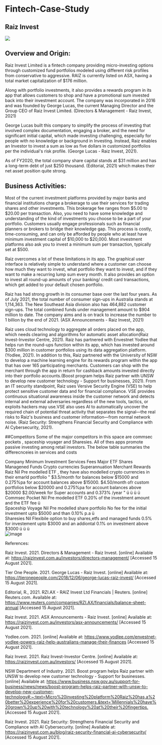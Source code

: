 # Fintech-Case-Study
##    Raiz Invest
![](https://www.finder.com.au/niche-builder/5b19f2f6ba8c1.png)

## Overview and Origin:
Raiz Invest Limited is a fintech company providing micro-investing options through customized fund portfolios modeled using different risk profiles from conservative to aggressive. RAIZ is currently listed on ASX, having a total market capitalization of $176 million.

Along with portfolio investments, it also provides a rewards program in its app that allows customers to shop and have a promotional sum invested back into their investment account. The company was incorporated in 2016 and was founded by George Lucas, the current Managing Director and the Group CEO of Raiz Invest Limited. (Directors & Management - Raiz Invest, 2021)

George Lucas built this company to simplify the process of investing that involved complex documentation, engaging a broker, and the need for significant initial capital, which made investing challenging, especially for people with no knowledge or background in Investing. Instead, Raiz enables an Investor to invest a sum as low as five dollars in customized portfolios per the individual's risk profile. (George Lucas - Raiz Invest, 2021).

As of FY2020, the total company share capital stands at $31 million and has a long-term debt of just $250 thousand. (Editorial, 2021) which makes their net asset position quite strong.

## Business Activities:
Most of the current investment platforms provided by major banks and financial institutions charge a brokerage to use their services for trading shares and other investments. This brokerage fee ranges from $5.00 to $20.00 per transaction. Also, you need to have some knowledge and understanding of the kind of investments you choose to be a part of your portfolio. Customers usually engage professionals such as financial planners or brokers to bridge their knowledge gap. This process is costly, time-consuming, and can only be afforded by people who at least have minimum investment capital of $10,000 to $20,000. Most investment platforms also ask you to invest a minimum sum per transaction, typically set at $500.

Raiz overcomes a lot of these limitations in its app. The graphical user interface is relatively simple to understand where a customer can choose how much they want to invest, what portfolio they want to invest, and if they want to make a recurring lump sum every month. It also provides an option to invest all round-up amounts of your banking/ credit card transactions, which get added to your default chosen portfolio.

Raiz has had strong growth in its consumer base over the last four years. As of July 2021, the total number of consumer sign-ups in Australia stands at 1,114,363. The New Southeast Asia division also has 464,882 customer sign-ups. The total combined funds under management amount to $904 million to date. The company aims and is on track to increase the number to 1 billion by the end of 2021. (ASX Announcements - Raiz Invest, 2021)

Raiz uses cloud technology to aggregate all orders placed on the app, which needs clearing and algorithms for automatic asset allocation(Raiz Invest-Investor Centre, 2021). Raiz has partnered with Envestnet Yodlee that helps run the round-ups function within its app, which has invested around $300 million in customer portfolios using its data aggregation platform. (Yodlee, 2021). In addition to this, Raiz partnered with the University of NSW to develop a machine learning engine for its rewards program within the app that has over 165 participating merchants. Customers can shop with the merchant through the app in return for cashback amounts invested directly into their portfolio accounts.(Boost program helps Raiz partner with UNSW to develop new customer technology - Support for businesses, 2021). From an IT security standpoint, Raiz uses Versive Security Engine (VSE) to help protect sensitive customer data and for financial compliance. VSE provides continuous situational awareness inside the customer network and detects internal and external adversaries regardless of the new tools, tactics, or exploits hackers may use.VSE also uses AI to automatically uncover the required chain of potential threat activity that separates the signal—the real risks to Raiz's business and customer information—from normal network noise. (Raiz Security: Strengthens Financial Security and Compliance with AI Cybersecurity, 2021).

##Competitors 
Some of the major competitors in this space are commsec pockets , spaceship voyager and Sharesies. All of thes apps promote passive investing among retail investors. The below table summaries the differecnceies in services and costs

Company	 Minimum Investment 	 Services 	 Fees 	 Major  	 ETF 	 Shares 	 Managened Funds 	 Crypto currencies 	 Superannuation 	 Merchant Rewards 
Raiz	 Nil 	 Pre modelled ETF , they have also modelled crypto currencies in their emarld portfolio 	" $3.5/month for balances below $15000 and 0.275%pa for account balances above $15000.
$4.50/month ofr custom portfolios below $20000 and 0.275%pa for account balances above $20000
$2.00/week for Super accounts and 0.373% /year "		ü			ü	ü	ü
Commsec Pocket	 Nil 	 Pre modelled ETF  	 0.20% of the investment amount and the ETF fee 		ü					
Spaceship Voyage	 Nil 	 Pre modelled share portfolio 	 No fee for the initial investment upto $5000 and than 0.10% p.a 				ü			
Sharesies	 Nil 	 Flexibile option to buy shares,etfs and managed funds 	 0.5% for investement upto $3000 and an addiontal 0.1% on investment above $3000 		ü	ü	ü			
![image](https://user-images.githubusercontent.com/87921076/129822626-58fe8b0b-6045-4150-83d1-d7157705631e.png)























References:

Raiz Invest. 2021. Directors & Management - Raiz Invest. [online] Available at: <https://raizinvest.com.au/investors/directors-management/> [Accessed 15 August 2021].

Tier One People. 2021. George Lucas - Raiz Invest. [online] Available at: <https://tieronepeople.com/2018/12/06/george-lucas-raiz-invest/> [Accessed 15 August 2021].

Editorial, R., 2021. RZI.AX - RAIZ Invest Ltd Financials | Reuters. [online] Reuters.com. Available at: <https://www.reuters.com/companies/RZI.AX/financials/balance-sheet-annual> [Accessed 15 August 2021].

Raiz Invest. 2021. ASX Announcements - Raiz Invest. [online] Available at: <https://raizinvest.com.au/investors/asx-announcements/> [Accessed 15 August 2021].

Yodlee.com. 2021. [online] Available at: <https://www.yodlee.com/envestnet-yodlee-powers-raiz-help-australians-manage-their-finances> [Accessed 15 August 2021].

Raiz Invest. 2021. Raiz Invest-Investor Centre. [online] Available at: <https://raizinvest.com.au/investors/> [Accessed 15 August 2021].

NSW Department of Industry. 2021. Boost program helps Raiz partner with UNSW to develop new customer technology - Support for businesses. [online] Available at: <https://www.business.nsw.gov.au/support-for-business/news/news/boost-program-helps-raiz-partner-with-unsw-to-develop-new-customer-technology#:~:text=Micro%20investing%20platform%20Raiz%20has,a%20better%20experience%20for%20customers.&text='Millennials%20have%20grown%20up%20with%20technology%20at%20their%20fingertips.> [Accessed 15 August 2021].

Raiz Invest. 2021. Raiz Security: Strengthens Financial Security and Compliance with AI Cybersecurity. [online] Available at: <https://raizinvest.com.au/blog/raiz-security-financial-ai-cybersecurity/> [Accessed 15 August 2021].


